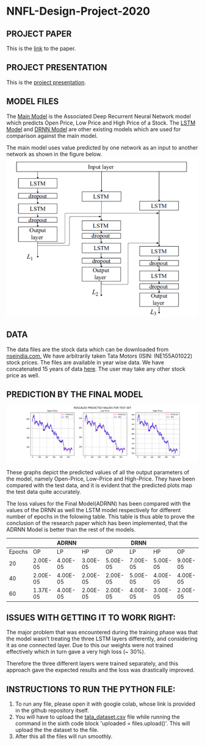 # NNFL-Design-Project-2020


## PROJECT PAPER
This is the [link](https://link.springer.com/article/10.1007/s13042-019-01041-1) to the paper.

## PROJECT PRESENTATION
This is the [project presentation](https://github.com/niravbhandari2000/NNFL-Design-Project-2020/blob/master/NNFL%20Project%20Presentation.pdf).

## MODEL FILES
The [Main Model](https://github.com/niravbhandari2000/NNFL-Design-Project-2020/blob/master/ADRNN_Model_Final.ipynb)
is the Associated Deep Recurrent Neural Network model which predicts Open Price, Low Price and High Price of a Stock.
The [LSTM Model](https://github.com/niravbhandari2000/NNFL-Design-Project-2020/blob/master/LSTM_model_for_comparision.ipynb)
and 
[DRNN Model](https://github.com/niravbhandari2000/NNFL-Design-Project-2020/blob/master/DRNN_model_for_comparision.ipynb)
are other existing models which are used for comparison against the main model.

The main model uses value predicted by one network as an input to another network as shown in the figure below.
![IMAGE](https://github.com/niravbhandari2000/NNFL-Design-Project-2020/blob/master/Model%20Architecture.png)


## DATA
The data files are the stock data which can be downloaded from [nseindia.com.](https://www1.nseindia.com/products/content/equities/equities/eq_security.htm)
We have arbitrarily taken Tata Motors (ISIN: INE155A01022) stock prices. The files are available in year wise data. We have concatenated 15 years of data [here](https://github.com/niravbhandari2000/NNFL-Design-Project-2020/blob/master/tata_dataset.csv). The user may take any other stock price as well.

## PREDICTION BY THE FINAL MODEL

![Prediction by the final model](4fde2e14-dd6a-4cbc-a3b2-55e1f075c2a5.png)

These graphs depict the predicted values of all the output parameters of the model, namely Open-Price, Low-Price and High-Price. They have been compared with the test data, and it is evident that the predicted plots map the test data quite accurately. 

The loss values for the Final Model(ADRNN) has been compared with the values of the DRNN as well the LSTM model respectively for different number of epochs in the folowing table. This table is thus able to prove the conclusion of the research paper which has been implemented, that the ADRNN Model is better than the rest of the models.

|        |	         |   ADRNN   |           |	         |   DRNN    |           |	         |  LSTM     |           |
| ------ | --------- | --------- | --------- | --------- | --------- | --------- | --------- | --------- | --------- |
| Epochs |	OP       |	LP       |	HP       |	OP       |	LP       |	HP       |	OP       |	LP       |	HP       |
| 20     |	2.00E-05 |	4.00E-05 |	3.00E-05 |	5.00E-05 |	7.00E-05 |	5.00E-05 |	9.00E-05 |	1.50E-04 |	8.00E-05 |
| 40     |	2.00E-05 |	4.00E-05 |	2.00E-05 |	2.00E-05 |	5.00E-05 |	4.00E-05 |	4.00E-05 |	7.00E-05 |	4.00E-05 |
| 60     |	1.37E-05 |	4.00E-05 |	2.00E-05 |	2.00E-05 |	4.00E-05 |	3.00E-05 |	2.00E-05 |	5.00E-05 |	3.00E-05 |

## ISSUES WITH GETTING IT TO WORK RIGHT:

The major problem that was encountered during the training phase was that the model wasn’t treating the three LSTM layers differently, and considering it as one connected layer. Due to this our weights were not trained effectively which in turn gave a very high loss (~ 30%). 

Therefore the three different layers were trained separately, and this approach gave the expected results and the loss was drastically improved.

## INSTRUCTIONS TO RUN THE PYTHON FILE:
1) To run any file, please open it with google colab, whose link is provided in the github repository itself. 
2) You will have to upload the
[tata_dataset.csv](https://github.com/niravbhandari2000/NNFL-Design-Project-2020/blob/master/tata_dataset.csv)
file while running the command in the sixth code block 'uploaded = files.upload()'. This will upload the 
   the dataset to the file.
3) After this all the files will run smoothly.


